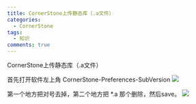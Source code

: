 ```yaml
---
title: CornerStone上传静态库（.a文件）
categories:
  - CornerStone
tags:
  - 知识
comments: true
---
```



<!-- more -->
CornerStone上传静态库（.a文件）

首先打开软件左上角 CornerStone-Preferences-SubVersion
![](http://upload-images.jianshu.io/upload_images/1897259-7babc780bc592459.png?imageMogr2/auto-orient/strip%7CimageView2/2/w/1240)

第一个地方把对号去掉，第二个地方把 *.a 那个删除，然后save。
![](http://upload-images.jianshu.io/upload_images/1897259-29092bd0d71d10cd.png?imageMogr2/auto-orient/strip%7CimageView2/2/w/1240)
